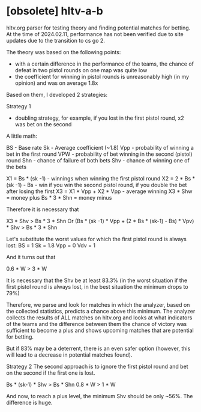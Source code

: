 # [obsolete] hltv-a-b

hltv.org parser for testing theory and finding potential matches for betting.
At the time of 2024.02.11, performance has not been verified due to site updates due to the transition to cs go 2.

The theory was based on the following points:
- with a certain difference in the performance of the teams, the chance of defeat in two pistol rounds on one map was quite low
- the coefficient for winning in pistol rounds is unreasonably high (in my opinion) and was on average 1.8x

Based on them, I developed 2 strategies:

Strategy 1
- doubling strategy, for example, if you lost in the first pistol round, x2 was bet on the second

A little math:

BS - Base rate
Sk - Average coefficient (~1.8)
Vpp - probability of winning a bet in the first round
VPW - probability of bet winning in the second (pistol) round
Shn - chance of failure of both bets
Shv - chance of winning one of the bets

X1 = Bs * (sk -1) - winnings when winning the first pistol round
X2 = 2 * Bs * (sk -1) - Bs - win if you win the second pistol round, if you double the bet after losing the first
X3 = X1 * Vpp + X2 * Vpp - average winning
X3 * Shw = money plus
Bs * 3 * Shn = money minus

Therefore it is necessary that

X3 * Shv > Bs * 3 * Shn
Or
(Bs * (sk -1) * Vpp + (2 * Bs * (sk-1) - Bs) * Vpv) * Shv > Bs * 3 * Shn

Let's substitute the worst values for which the first pistol round is always lost:
BS = 1
Sk = 1.8
Vpp = 0
Vdv = 1

And it turns out that

0.6 * W > 3 * W

It is necessary that the Shv be at least 83.3% (in the worst situation if the first pistol round is always lost, in the best situation the minimum drops to 79%)

Therefore, we parse and look for matches in which the analyzer, based on the collected statistics, predicts a chance above this minimum.
The analyzer collects the results of ALL matches on hltv.org and looks at what indicators of the teams and the difference between them the chance of victory was sufficient to become a plus and shows upcoming matches that are potential for betting.

But if 83% may be a deterrent, there is an even safer option (however, this will lead to a decrease in potential matches found).

Strategy 2
The second approach is to ignore the first pistol round and bet on the second if the first one is lost.

Bs * (sk-1) * Shv > Bs * Shn
0.8 * W > 1 * W

And now, to reach a plus level, the minimum Shv should be only ~56%. The difference is huge.
